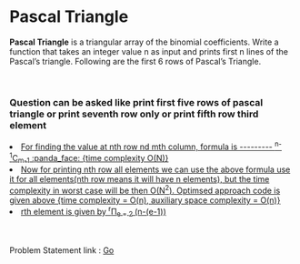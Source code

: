 <h1>Pascal Triangle </h1>
<p><b>Pascal Triangle</b> is a triangular array of the binomial coefficients. Write a function that takes an integer value n as input and prints first n lines of the Pascal’s triangle. Following are the first 6 rows of Pascal’s Triangle.
</p><br>
<h3>Question can be asked like print first five rows of pascal triangle or print seventh row only or print fifth row third element </h3>
<u>
  <li>For finding the value at nth row nd mth column, formula is --------- <sup>n-1</sup>C<sub>m-1</sub>  :panda_face: {time complexity O(N)}</li>
  <li> Now for printing nth row all elements we can use the above formula use it for all elements(nth row means it will have n elements), but the time complexity in worst case will be then O(N<sup>2</sup>). Optimsed approach code is given above {time complexity = O(n),  auxiliary space complexity = O(n)}</li>
  <li>rth element is given by  <sup>r</sup>Π<sub>e = 2 </sub> (n-(e-1))</li>
</u>
<br><br>
<p> Problem Statement link : <a href="https://leetcode.com/problems/pascals-triangle/solution/" target="_blank">Go</a></p>
